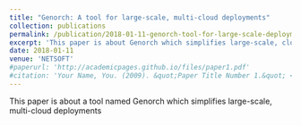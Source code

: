 ```yaml
---
title: "Genorch: A tool for large-scale, multi-cloud deployments"
collection: publications
permalink: /publication/2018-01-11-genorch-tool-for-large-scale-deployments
excerpt: 'This paper is about Genorch which simplifies large-scale, cloud vendor neutral deployments'
date: 2018-01-11
venue: 'NETSOFT'
#paperurl: 'http://academicpages.github.io/files/paper1.pdf'
#citation: 'Your Name, You. (2009). &quot;Paper Title Number 1.&quot; <i>Journal 1</i>. 1(1).'
---
```


This paper is about a tool named Genorch which simplifies large-scale, multi-cloud deployments
